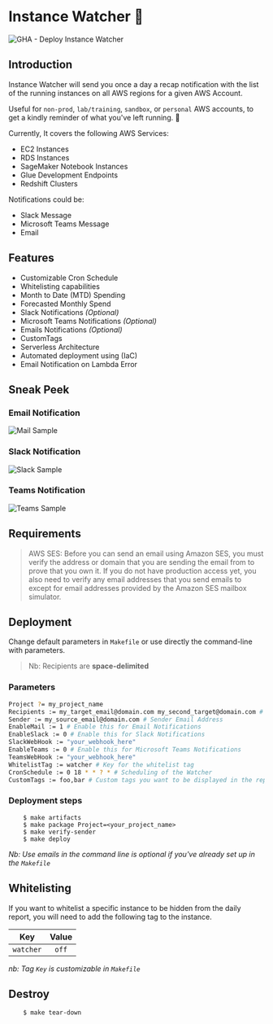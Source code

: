 # Instance Watcher :eyes:

![GHA - Deploy Instance Watcher](https://github.com/z0ph/instance-watcher/workflows/GHA%20-%20Deploy%20Instance%20Watcher/badge.svg)

## Introduction

Instance Watcher will send you once a day a recap notification with the list of the running instances on all AWS regions for a given AWS Account.

Useful for `non-prod`, `lab/training`, `sandbox`, or `personal` AWS accounts, to get a kindly reminder of what you've left running. :money_with_wings:

Currently, It covers the following AWS Services:

- EC2 Instances
- RDS Instances
- SageMaker Notebook Instances
- Glue Development Endpoints
- Redshift Clusters

Notifications could be:

- Slack Message
- Microsoft Teams Message
- Email

## Features

- Customizable Cron Schedule
- Whitelisting capabilities
- Month to Date (MTD) Spending
- Forecasted Monthly Spend
- Slack Notifications *(Optional)*
- Microsoft Teams Notifications *(Optional)*
- Emails Notifications *(Optional)*
- CustomTags
- Serverless Architecture
- Automated deployment using (IaC)
- Email Notification on Lambda Error

## Sneak Peek

### Email Notification

![Mail Sample](assets/mail-sample.png)

### Slack Notification

![Slack Sample](assets/slack-sample.png)

### Teams Notification

![Teams Sample](assets/teams-sample.png)

## Requirements

> AWS SES: Before you can send an email using Amazon SES, you must verify the address or domain that you are sending the email from to prove that you own it. If you do not have production access yet, you also need to verify any email addresses that you send emails to except for email addresses provided by the Amazon SES mailbox simulator.

## Deployment

Change default parameters in `Makefile` or use directly the command-line with parameters.

> Nb: Recipients are **space-delimited**

### Parameters

```bash
Project ?= my_project_name
Recipients := my_target_email@domain.com my_second_target@domain.com # Recipients, space delimited
Sender := my_source_email@domain.com # Sender Email Address
EnableMail := 1 # Enable this for Email Notifications
EnableSlack := 0 # Enable this for Slack Notifications
SlackWebHook := "your_webhook_here"
EnableTeams := 0 # Enable this for Microsoft Teams Notifications
TeamsWebHook := "your_webhook_here"
WhitelistTag := watcher # Key for the whitelist tag
CronSchedule := 0 18 * * ? * # Scheduling of the Watcher
CustomTags := foo,bar # Custom tags you want to be displayed in the report
```

### Deployment steps

        $ make artifacts
        $ make package Project=<your_project_name>
        $ make verify-sender
        $ make deploy

*Nb: Use emails in the command line is optional if you've already set up in the `Makefile`*

## Whitelisting

If you want to whitelist a specific instance to be hidden from the daily report, you will need to add the following tag to the instance.

| Key | Value |
|:---:|:-----:|
| `watcher` | `off` |

*nb: Tag `Key` is customizable in `Makefile`*

## Destroy

        $ make tear-down